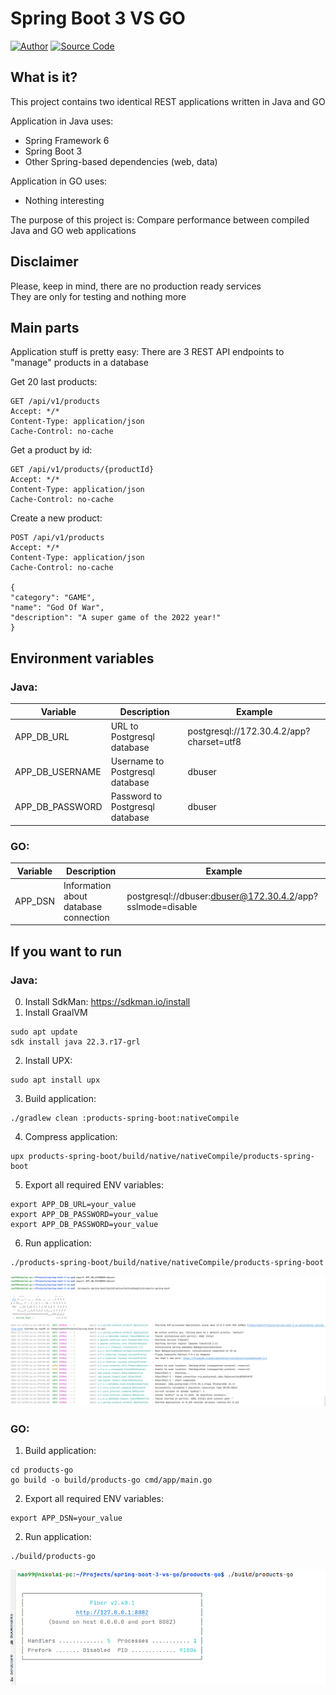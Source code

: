 Spring Boot 3 VS GO
=================

[![Author](https://img.shields.io/badge/author-@nao99-green.svg)](https://github.com/nao99)
[![Source Code](https://img.shields.io/badge/source-nao99/spring_boot_3_vs_go-blue.svg)](https://github.com/nao99/spring-boot-3-vs-go/tree/master)

## What is it?
This project contains two identical REST applications written in Java and GO

Application in Java uses:
 - Spring Framework 6
 - Spring Boot 3
 - Other Spring-based dependencies (web, data)

Application in GO uses:
 - Nothing interesting


The purpose of this project is: Compare performance between compiled Java and GO web applications

## Disclaimer
Please, keep in mind, there are no production ready services <br>
They are only for testing and nothing more

## Main parts
Application stuff is pretty easy: There are 3 REST API endpoints to "manage" products in a database

Get 20 last products:
```
GET /api/v1/products
Accept: */*
Content-Type: application/json
Cache-Control: no-cache
```

Get a product by id:
```
GET /api/v1/products/{productId}
Accept: */*
Content-Type: application/json
Cache-Control: no-cache
```

Create a new product:
```
POST /api/v1/products
Accept: */*
Content-Type: application/json
Cache-Control: no-cache

{
"category": "GAME",
"name": "God Of War",
"description": "A super game of the 2022 year!"
}
```

## Environment variables

### Java:

| Variable        | Description                     | Example                                  |
|-----------------|---------------------------------|------------------------------------------|
| APP_DB_URL      | URL to Postgresql database      | postgresql://172.30.4.2/app?charset=utf8 |
| APP_DB_USERNAME | Username to Postgresql database | dbuser                                   |
| APP_DB_PASSWORD | Password to Postgresql database | dbuser                                   |

### GO:

| Variable | Description                           | Example                                                   |
|----------|---------------------------------------|-----------------------------------------------------------|
| APP_DSN  | Information about database connection | postgresql://dbuser:dbuser@172.30.4.2/app?sslmode=disable |

## If you want to run
### Java:
0. Install SdkMan: https://sdkman.io/install
1. Install GraalVM

```
sudo apt update
sdk install java 22.3.r17-grl
```

2. Install UPX:

```
sudo apt install upx
```

3. Build application:

```
./gradlew clean :products-spring-boot:nativeCompile
```

4. Compress application:

```
upx products-spring-boot/build/native/nativeCompile/products-spring-boot
```

5. Export all required ENV variables:

```
export APP_DB_URL=your_value
export APP_DB_PASSWORD=your_value
export APP_DB_PASSWORD=your_value
```

6. Run application:

```
./products-spring-boot/build/native/nativeCompile/products-spring-boot
```

![Products Spring Boot Compiled](images/products_spring_boot_3_compiled_running.png)

### GO:
1. Build application:

```
cd products-go
go build -o build/products-go cmd/app/main.go
```

2.  Export all required ENV variables:

```
export APP_DSN=your_value
```

2. Run application:

```
./build/products-go
```

![Products GO Compiled](images/products_go_compiled_running.png)
